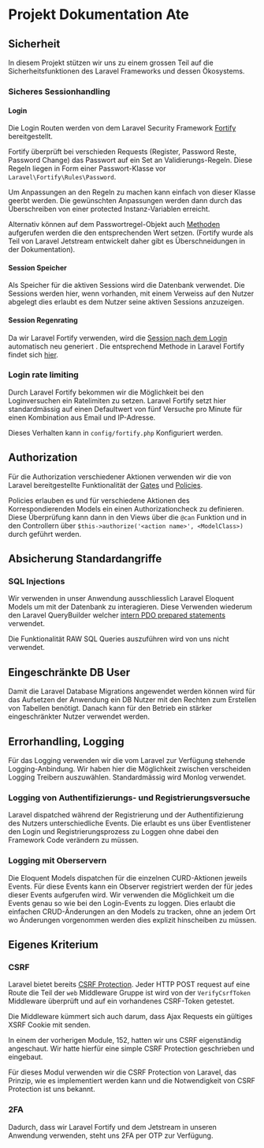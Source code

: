 # Projekt Dokumentation Ate

## Sicherheit

In diesem Projekt stützen wir uns zu einem grossen Teil auf die
Sicherheitsfunktionen des Laravel Frameworks und dessen Ökosystems.

### Sicheres Sessionhandling

#### Login

Die Login Routen werden von dem Laravel Security Framework [Fortify](https://github.com/laravel/fortify)
bereitgestellt.

Fortify überprüft bei verschieden Requests (Register, Password Reste, Password Change)
das Passwort auf ein Set an Validierungs-Regeln. Diese Regeln liegen in Form einer
Passwort-Klasse vor `Laravel\Fortify\Rules\Password`.

Um Anpassungen an den Regeln zu machen kann einfach von dieser Klasse geerbt werden.
Die gewünschten Anpassungen werden dann durch das Überschreiben von einer protected Instanz-Variablen erreicht.

Alternativ können auf dem Passwortregel-Objekt auch [Methoden](https://jetstream.laravel.com/1.x/features/authentication.html#password-validation-rules) aufgerufen werden die den entsprechenden Wert setzen.
(Fortify wurde als Teil von Laravel Jetstream entwickelt daher gibt es Überschneidungen in der Dokumentation).

#### Session Speicher

Als Speicher für die aktiven Sessions wird die Datenbank verwendet.
Die Sessions werden hier, wenn vorhanden, mit einem Verweiss auf den Nutzer
abgelegt dies erlaubt es dem Nutzer seine aktiven Sessions anzuzeigen.

#### Session Regenrating

Da wir Laravel Fortify verwenden, wird die [Session nach dem Login](https://laravel.com/docs/8.x/session#regenerating-the-session-id)
automatisch neu generiert . Die entsprechend Methode in Laravel Fortify
findet sich [hier](https://github.com/laravel/fortify/blob/1.x/src/Actions/PrepareAuthenticatedSession.php).

### Login rate limiting

Durch Laravel Fortify bekommen wir die Möglichkeit bei den Loginversuchen ein Ratelimiten zu setzen.
Laravel Fortify setzt hier standardmässig auf einen Defaultwert von fünf Versuche pro Minute
für einen Kombination aus Email und IP-Adresse.

Dieses Verhalten kann in `config/fortify.php` Konfiguriert werden.

## Authorization

Für die Authorization verschiedener Aktionen verwenden wir die von Laravel bereitgestellte
Funktionalität der [Gates](https://laravel.com/docs/8.x/authorization#gates)
und [Policies](https://laravel.com/docs/8.x/authorization#creating-policies).

Policies erlauben es und für verschiedene Aktionen des Korrespondierenden Models ein einen
Authorizationcheck zu definieren. Diese Überprüfung kann dann in den Views über die `@can` Funktion
und in den Controllern über `$this->authorize('<action name>', <ModelClass>)` durch geführt werden.

## Absicherung Standardangriffe

### SQL Injections

Wir verwenden in unser Anwendung ausschliesslich Laravel Eloquent Models um mit der Datenbank
zu interagieren.
Diese Verwenden wiederum den Laravel QueryBuilder welcher [intern PDO prepared statements](https://laravel.com/docs/8.x/queries#introduction) verwendet.

Die Funktionalität RAW SQL Queries auszuführen wird von uns nicht verwendet.

## Eingeschränkte DB User

Damit die Laravel Database Migrations angewendet werden können wird für das Aufsetzen
der Anwendung ein DB Nutzer mit den Rechten zum Erstellen von Tabellen benötigt.
Danach kann für den Betrieb ein stärker eingeschränkter Nutzer verwendet werden.

## Errorhandling, Logging

Für das Logging verwenden wir die vom Laravel zur Verfügung stehende Logging-Anbindung.
Wir haben hier die Möglichkeit zwischen verscheiden Logging Treibern auszuwählen.
Standardmässig wird Monlog verwendet.

### Logging von Authentifizierungs- und Registrierungsversuche

Laravel dispatched während der Registrierung und der Authentifizierung des Nutzers
unterschiedliche Events. Die erlaubt es uns über Eventlistener den Login und
Registrierungsprozess zu Loggen ohne dabei den Framework Code verändern zu müssen.

### Logging mit Oberservern

Die Eloquent Models dispatchen für die einzelnen CURD-Aktionen jeweils Events. Für diese Events
kann ein Observer registriert werden der für jedes dieser Events aufgerufen wird.
Wir verwenden die Möglichkeit um die Events genau so wie bei den Login-Events zu loggen. Dies erlaubt
die einfachen CRUD-Änderungen an den Models zu tracken, ohne an jedem Ort wo Änderungen vorgenommen werden dies
explizit hinscheiben zu müssen.

## Eigenes Kriterium

### CSRF

Laravel bietet bereits [CSRF Protection](https://laravel.com/docs/8.x/csrf#csrf-introduction).
Jeder HTTP POST request auf eine Route die Teil der `web` Middleware Gruppe ist wird von der
`VerifyCsrfToken` Middleware überprüft und auf ein vorhandenes CSRF-Token getestet.

Die Middleware kümmert sich auch darum, dass Ajax Requests ein gültiges XSRF Cookie mit senden.

In einem der vorherigen Module, 152, hatten wir uns CSRF eigenständig angeschaut.
Wir hatte hierfür eine simple CSRF Protection geschrieben und eingebaut.

Für dieses Modul verwenden wir die CSRF Protection von Laravel, das Prinzip, wie es implementiert werden kann
und die Notwendigkeit von CSRF Protection ist uns bekannt.

### 2FA
Dadurch, dass wir Laravel Fortify und dem Jetstream in unseren Anwendung verwenden, steht uns 2FA per OTP zur Verfügung.
